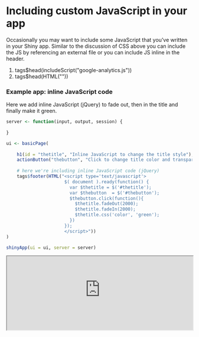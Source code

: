 # Including custom JavaScript in your app

Occasionally you may want to include some JavaScript that you’ve written in your Shiny app. Similar to the discussion of CSS above you can include the JS by referencing an external file or you can include JS inline in the header.

1. tags$head(includeScript("google-analytics.js"))
2. tags$head(HTML("<script type='text/javascript'></script>"))

### Example app: inline JavaScript code

Here we add inline JavaScript (jQuery) to fade out, then in the title and finally make it green.

```r
server <- function(input, output, session) {
  
}

ui <- basicPage(
  
    h1(id = "thetitle", "Inline JavaScript to change the title style"),
    actionButton("thebutton", "Click to change title color and transparency"),
    
    # here we're including inline JavaScript code (jQuery)
    tags$footer(HTML("<script type='text/javascript'>
                      $( document ).ready(function() {
                        var $thetitle = $('#thetitle');
                        var $thebutton  = $('#thebutton');
                        $thebutton.click(function(){
                          $thetitle.fadeOut(2000);
                          $thetitle.fadeIn(2000);
                          $thetitle.css('color', 'green');
                        })
                      });
                      </script>"))
)

shinyApp(ui = ui, server = server)
```

<iframe style="width:100%; height:200px;" src='http://shiny.nextlevelanalytics.com/apps/shinyapps/app39'></iframe>